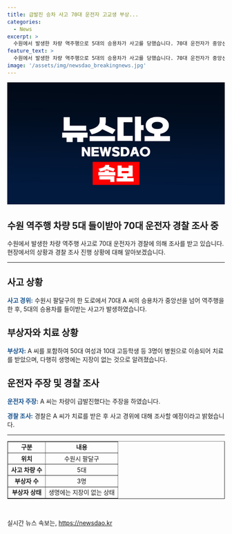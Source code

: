 ```yaml
---
title: 급발진 승차 사고 70대 운전자 고교생 부상...
categories:
  - News
excerpt: >
  수원에서 발생한 차량 역주행으로 5대의 승용차가 사고를 당했습니다. 70대 운전자가 중앙선을 침범해 역주행을 한 후, 여러 차량을 들이받았는데, 피해자들은 부상을 입었지만 생명에는 지장이 없는 것으로 알려졌습니다. 운전자는 급발진을 주장하여 경찰의 조사를 받을 예정입니다.
feature_text: >
  수원에서 발생한 차량 역주행으로 5대의 승용차가 사고를 당했습니다. 70대 운전자가 중앙선을 침범해 역주행을 한 후, 여러 차량을 들이받았는데, 피해자들은 부상을 입었지만 생명에는 지장이 없는 것으로 알려졌습니다. 운전자는 급발진을 주장하여 경찰의 조사를 받을 예정입니다.
image: '/assets/img/newsdao_breakingnews.jpg'
---
```


<p><img src="/assets/img/newsdao_breakingnews.jpg" alt="flaretime 속보" /></p>

<h2>수원 역주행 차량 5대 들이받아 70대 운전자 경찰 조사 중</h2>

<p data-ke-size="size16">수원에서 발생한 차량 역주행 사고로 70대 운전자가 경찰에 의해 조사를 받고 있습니다. 현장에서의 상황과 경찰 조사 진행 상황에 대해 알아보겠습니다.</p>

<hr>

<h2 data-ke-size="size26">사고 상황</h2>

<p><b><span style="color: #1a5490;">사고 경위:</span></b> 수원시 팔달구의 한 도로에서 70대 A 씨의 승용차가 중앙선을 넘어 역주행을 한 후, 5대의 승용차를 들이받는 사고가 발생하였습니다.</p>

<h2 data-ke-size="size26">부상자와 치료 상황</h2>

<p><b><span style="color: #1a5490;">부상자:</span></b> A 씨를 포함하여 50대 여성과 10대 고등학생 등 3명이 병원으로 이송되어 치료를 받았으며, 다행히 생명에는 지장이 없는 것으로 알려졌습니다.</p>

<h2 data-ke-size="size26">운전자 주장 및 경찰 조사</h2>

<p><b><span style="color: #1a5490;">운전자 주장:</span></b> A 씨는 차량이 급발진했다는 주장을 하였습니다.</p>

<p><b><span style="color: #1a5490;">경찰 조사:</span></b> 경찰은 A 씨가 치료를 받은 후 사고 경위에 대해 조사할 예정이라고 밝혔습니다.</p>

<hr>

<table style="width: 100%;" border="1">
<tbody>
<tr>
<td style="text-align: center; height: 17px;"><b>구분</b></td>
<td style="text-align: center; height: 17px;"><b>내용</b></td>
</tr>
<tr>
<td style="text-align: center; height: 17px;"><b>위치</b></td>
<td style="text-align: center; height: 17px;">수원시 팔달구</td>
</tr>
<tr>
<td style="text-align: center; height: 17px;"><b>사고 차량 수</b></td>

<td style="text-align: center; height: 17px;">5대</td>
</tr>
<tr>
<td style="text-align: center; height: 17px;"><b>부상자 수</b></td>
<td style="text-align: center; height: 17px;">3명</td>
</tr>
<tr>
<td style="text-align: center; height: 17px;"><b>부상자 상태</b></td>
<td style="text-align: center; height: 17px;">생명에는 지장이 없는 상태</td>
</tr>
</tbody>
</table>

<p data-ke-size="size16">&nbsp;</p>
실시간 뉴스 속보는, <a href="https://newsdao.kr" rel="dofollow">https://newsdao.kr</a>



